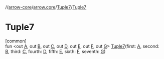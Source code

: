 //[arrow-core](../../../index.md)/[arrow.core](../index.md)/[Tuple7](index.md)/[Tuple7](-tuple7.md)

# Tuple7

[common]\
fun &lt;out [A](index.md), out [B](index.md), out [C](index.md), out [D](index.md), out [E](index.md), out [F](index.md), out [G](index.md)&gt; [Tuple7](-tuple7.md)(first: [A](index.md), second: [B](index.md), third: [C](index.md), fourth: [D](index.md), fifth: [E](index.md), sixth: [F](index.md), seventh: [G](index.md))
